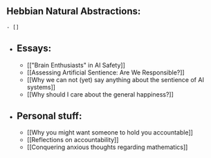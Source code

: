 ## Hebbian Natural Abstractions:
	- []
- ## Essays:
	- [["Brain Enthusiasts" in AI Safety]]
	- [[Assessing Artificial Sentience: Are We Responsible?]]
	- [[Why we can not (yet) say anything about the sentience of AI systems]]
	- [[Why should I care about the general happiness?]]
- ## Personal stuff:
	- [[Why you might want someone to hold you accountable]]
	- [[Reflections on accountability]]
	- [[Conquering anxious thoughts regarding mathematics]]